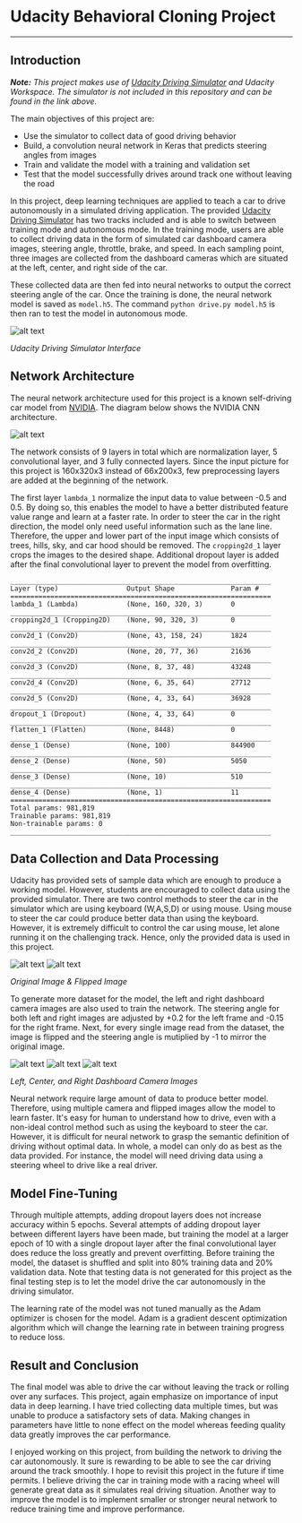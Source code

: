 # **Udacity Behavioral Cloning Project** 
---

[//]: # (Image References)

[image1]: ./README_image/simulator.jpg "Simulator"
[image2]: ./README_image/cnn-architecture.png "NVIDIA CNN Architecture"
[image3]: ./README_image/original.jpg "Original Image"
[image4]: ./README_image/flipped.jpg "Flipped Image"
[image5]: ./README_image/left.jpg "Left Image"
[image6]: ./README_image/center.jpg "Center Image"
[image7]: ./README_image/right.jpg "Right Image"
[image8]: ./README_image/run1.jpg "Final Video"
[video1]: ./run1.avi "Final Video"

## Introduction

_**Note:** This project makes use of  [Udacity Driving Simulator](https://github.com/udacity/self-driving-car-sim) and Udacity Workspace. The simulator is not included in this repository and can be found in the link above._

The main objectives of this project are:
* Use the simulator to collect data of good driving behavior
* Build, a convolution neural network in Keras that predicts steering angles from images
* Train and validate the model with a training and validation set
* Test that the model successfully drives around track one without leaving the road

In this project, deep learning techniques are applied to teach a car to drive autonomously in a simulated driving application. 
The provided [Udacity Driving Simulator](https://github.com/udacity/self-driving-car-sim) has two tracks included and is able to switch between training mode and autonomous mode.
In the training mode, users are able to collect driving data in the form of simulated car dashboard camera images, steering angle, throttle, brake, and speed.
In each sampling point, three images are collected from the dashboard cameras which are situated at the left, center, and right side of the car.

These collected data are then fed into neural networks to output the correct steering angle of the car. 
Once the training is done, the neural network model is saved as `model.h5`. 
The command `python drive.py model.h5` is then ran to test the model in autonomous mode.

![alt text][image1]

_Udacity Driving Simulator Interface_

## Network Architecture

The neural network architecture used for this project is a known self-driving car model from [NVIDIA](https://devblogs.nvidia.com/deep-learning-self-driving-cars/).
The diagram below shows the NVIDIA CNN architecture.

![alt text][image2]

The network consists of 9 layers in total which are normalization layer, 5 convolutional layer, and 3 fully connected layers.
Since the input picture for this project is 160x320x3 instead of 66x200x3, few preprocessing layers are added at the beginning of the network.

The first layer `lambda_1` normalize the input data to value between -0.5 and 0.5. By doing so, this enables the model to have a better distributed feature 
value range and learn at a faster rate.
In order to steer the car in the right direction, the model only need useful information such as the lane line. Therefore, the upper and lower part
of the input image which consists of trees, hills, sky, and car hood should be removed. The `cropping2d_1` layer crops the images to the desired shape.
Additional dropout layer is added after the final convolutional layer to prevent the model from overfitting.
```
_________________________________________________________________
Layer (type)                 Output Shape              Param #   
=================================================================
lambda_1 (Lambda)            (None, 160, 320, 3)       0         
_________________________________________________________________
cropping2d_1 (Cropping2D)    (None, 90, 320, 3)        0         
_________________________________________________________________
conv2d_1 (Conv2D)            (None, 43, 158, 24)       1824      
_________________________________________________________________
conv2d_2 (Conv2D)            (None, 20, 77, 36)        21636     
_________________________________________________________________
conv2d_3 (Conv2D)            (None, 8, 37, 48)         43248     
_________________________________________________________________
conv2d_4 (Conv2D)            (None, 6, 35, 64)         27712     
_________________________________________________________________
conv2d_5 (Conv2D)            (None, 4, 33, 64)         36928     
_________________________________________________________________
dropout_1 (Dropout)          (None, 4, 33, 64)         0         
_________________________________________________________________
flatten_1 (Flatten)          (None, 8448)              0         
_________________________________________________________________
dense_1 (Dense)              (None, 100)               844900    
_________________________________________________________________
dense_2 (Dense)              (None, 50)                5050      
_________________________________________________________________
dense_3 (Dense)              (None, 10)                510       
_________________________________________________________________
dense_4 (Dense)              (None, 1)                 11        
=================================================================
Total params: 981,819
Trainable params: 981,819
Non-trainable params: 0
_________________________________________________________________
```
## Data Collection and Data Processing

Udacity has provided sets of sample data which are enough to produce a working model. However, students are encouraged to collect data
using the provided simulator. There are two control methods to steer the car in the simulator which are using keyboard (W,A,S,D)
or using mouse. Using mouse to steer the car could produce better data than using the keyboard. However, it is extremely difficult to control
the car using mouse, let alone running it on the challenging track. Hence, only the provided data is used in this project.

![alt text][image3]
![alt text][image4]

_Original Image & Flipped Image_

To generate more dataset for the model, the left and right dashboard camera images are also used to train the network.
The steering angle for both left and right images are adjusted by +0.2 for the left frame and -0.15 for the right frame.
Next, for every single image read from the dataset, the image is flipped and the steering angle is mutiplied by -1 to 
mirror the original image.

![alt text][image5]
![alt text][image6]
![alt text][image7]

_Left, Center, and Right Dashboard Camera Images_

Neural network require large amount of data to produce better model. Therefore, using multiple camera and flipped images allow
the model to learn faster. It's easy for human to understand how to drive, even with a non-ideal control method such as using the keyboard
to steer the car. However, it is difficult for neural network to grasp the semantic definition of driving without optimal data.
In whole, a model can only do as best as the data provided. For instance, the model will need driving data using a steering wheel to drive like a real driver.

## Model Fine-Tuning

Through multiple attempts, adding dropout layers does not increase accuracy within 5 epochs. Several attempts of adding dropout layer between different layers have been made, but 
training the model at a larger epoch of 10 with a single dropout layer after the final convolutional layer does reduce the loss greatly and prevent overfitting.
Before training the model, the dataset is shuffled and split into 80% training data and 20% validation data. Note that testing data is not generated for this project as the final testing step 
is to let the model drive the car autonomously in the driving simulator.

The learning rate of the model was not tuned manually as the Adam optimizer is chosen for the model. Adam is a gradient descent optimization algorithm which will change the learning 
rate in between training progress to reduce loss.

## Result and Conclusion

The final model was able to drive the car without leaving the track or rolling over any surfaces. This project, again emphasize on importance of input data in deep learning. 
I have tried collecting data multiple times, but was unable to produce a satisfactory sets of data. Making changes in parameters have little to none effect on the model whereas 
feeding quality data greatly improves the car performance.

I enjoyed working on this project, from building the network to driving the car autonomously. It sure is rewarding to be able to see the car driving around the track smoothly. 
I hope to revisit this project in the future if time permits. I believe driving the car in training mode with a racing wheel will generate great data as it simulates real driving situation.
Another way to improve the model is to implement smaller or stronger neural network to reduce training time and improve performance.